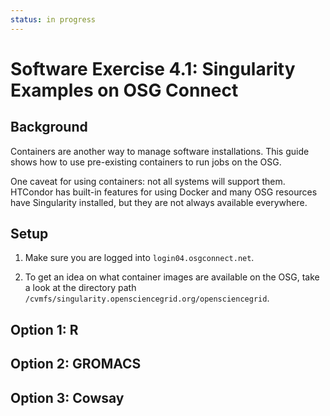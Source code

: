 ```yaml
---
status: in progress
---
```


<style type="text/css"> pre em { font-style: normal; background-color: yellow; } pre strong { font-style: normal; font-weight: bold; color: \#008; } </style>

Software Exercise 4.1: Singularity Examples on OSG Connect
============================================================

Background
----------

Containers are another way to manage software installations. This guide shows how to use pre-existing containers to run jobs on the OSG.

One caveat for using containers: not all systems will support them. HTCondor has built-in features for using Docker and many OSG resources have Singularity installed, but they are not always available everywhere. 

Setup
-----

1. Make sure you are logged into `login04.osgconnect.net`. 

1. To get an idea on what container images are available on the OSG, 
take a look at the directory path `/cvmfs/singularity.opensciencegrid.org/opensciencegrid`.  


Option 1: R
---------------------


Option 2: GROMACS
---------------------




Option 3: Cowsay
---------------------

